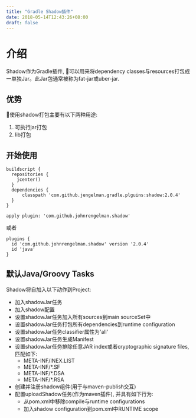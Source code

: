 ```yaml
---
title: "Gradle Shadow插件"
date: 2018-05-14T12:43:26+08:00
draft: false
---
```

# 介绍
Shadow作为Gradle插件, 可以用来将dependency classes与resources打包成一单独Jar。此Jar包通常被称为fat-jar或uber-jar.
## 优势
使用shadow打包主要有以下两种用途:
1. 可执行jar打包
2. lib打包
## 开始使用
```
buildscript {
  repositories {
    jcenter()
  }
  dependencies {
      classpath 'com.github.jengelman.gradle.plguins:shadow:2.0.4'
  }
}

apply plugin: 'com.github.johnrengelman.shadow'
```
或者
```
plugins {
  id 'com.github.johnrengelman.shadow' version '2.0.4'
  id 'java'
}
```
## 默认Java/Groovy Tasks
Shadow将自加入以下动作到Project:
* 加入shadowJar任务
* 加入shadow配置
* 设置shadowJar任务加入所有sources到main sourceSet中
* 设置shadowJar任务打包所有dependencies到runtime configuration
* 设置shadowJar任务classifier属性为'all'
* 设置shadowJar任务生成Manifest
* 设置shadowJar任务排除任意JAR index或者cryptographic signature files, 匹配如下:
    * META-INF/INEX.LIST
    * META-INF/*.SF
    * META-INF/*.DSA
    * META-INF/*.RSA
* 创建并注册shadow组件(用于与maven-publish交互)
* 配置uploadShadow任务(作为maven插件), 并具有如下行为:
    * 从pom.xml中移除compile与runtime configurations
    * 加入shadow configuration到pom.xml中RUNTIME scope